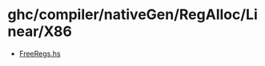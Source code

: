 # ghc/compiler/nativeGen/RegAlloc/Linear/X86

- [FreeRegs.hs](ghc/compiler/nativeGen/RegAlloc/Linear/X86/FreeRegs)
